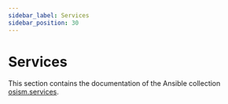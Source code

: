 ```yaml
---
sidebar_label: Services
sidebar_position: 30
---
```


# Services

This section contains the documentation of the Ansible collection [osism.services](https://github.com/osism/ansible-collection-services).
